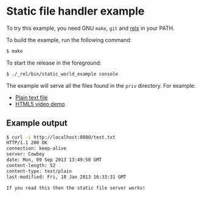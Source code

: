 Static file handler example
===========================

To try this example, you need GNU `make`, `git` and
[relx](https://github.com/erlware/relx) in your PATH.

To build the example, run the following command:

``` bash
$ make
```

To start the release in the foreground:

``` bash
$ ./_rel/bin/static_world_example console
```

The example will serve all the files found in the `priv`
directory. For example:

 *  [Plain text file](http://localhost:8080/test.txt)
 *  [HTML5 video demo](http://localhost:8080/video.html)

Example output
--------------

``` bash
$ curl -i http://localhost:8080/test.txt
HTTP/1.1 200 OK
connection: keep-alive
server: Cowboy
date: Mon, 09 Sep 2013 13:49:50 GMT
content-length: 52
content-type: text/plain
last-modified: Fri, 18 Jan 2013 16:33:31 GMT

If you read this then the static file server works!
```
